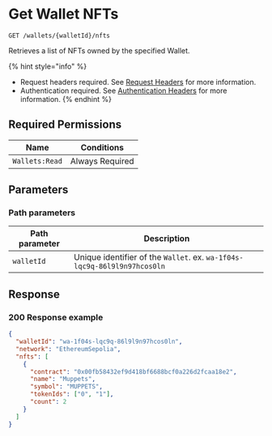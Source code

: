 # Get Wallet NFTs

`GET /wallets/{walletId}/nfts`

Retrieves a list of NFTs owned by the specified Wallet.

{% hint style="info" %}
* Request headers required. See [Request Headers](../../getting-started/request-headers.md) for more information.
* Authentication required. See [Authentication Headers](../../getting-started/request-headers.md#authentication-headers) for more information.
{% endhint %}

## Required Permissions

| Name           | Conditions      |
| -------------- | --------------- |
| `Wallets:Read` | Always Required |

## Parameters <a href="#request-example.1" id="request-example.1"></a>

### Path parameters <a href="#path-parameters" id="path-parameters"></a>

| Path parameter | Description                                                              |
| -------------- | ------------------------------------------------------------------------ |
| `walletId`     | Unique identifier of the `Wallet`. ex. `wa-1f04s-lqc9q-86l9l9n97hcos0ln` |

## Response <a href="#response" id="response"></a>

### 200 Response example <a href="#response-example" id="response-example"></a>

```json
{
  "walletId": "wa-1f04s-lqc9q-86l9l9n97hcos0ln",
  "network": "EthereumSepolia",
  "nfts": [
    {
      "contract": "0x00fb58432ef9d418bf6688bcf0a226d2fcaa18e2",
      "name": "Muppets",
      "symbol": "MUPPETS",
      "tokenIds": ["0", "1"],
      "count": 2
    }
  ]
}
```
